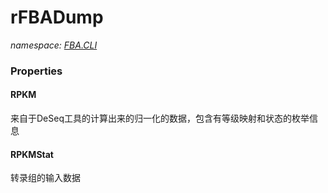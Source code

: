 ﻿# rFBADump
_namespace: [FBA.CLI](./index.md)_






### Properties

#### RPKM
来自于DeSeq工具的计算出来的归一化的数据，包含有等级映射和状态的枚举信息
#### RPKMStat
转录组的输入数据
